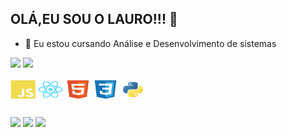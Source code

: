 ## OLÁ,EU SOU O LAURO!!! 👋

- 🔭 Eu estou cursando Análise e Desenvolvimento de sistemas
  
<div>
  <img height="150cm" src="https://github-readme-stats.vercel.app/api?username=LauroPreviato&show_icons=true&theme=transparent">
  <img height="150cm" src="https://github-readme-stats.vercel.app/api/top-langs/?username=LauroPreviato&hide_progress=true&theme=transparent">
</div>

<div style="display: inline_block"><br>
  <img align="center" alt="Lauro-Js" height="30" width="40" src="https://raw.githubusercontent.com/devicons/devicon/master/icons/javascript/javascript-plain.svg">
  <img align="center" alt="Lauro-React" height="30" width="40" src="https://raw.githubusercontent.com/devicons/devicon/master/icons/react/react-original.svg">
  <img align="center" alt="Lauro-HTML" height="30" width="40" src="https://raw.githubusercontent.com/devicons/devicon/master/icons/html5/html5-original.svg">
  <img align="center" alt="Lauro-CSS" height="30" width="40" src="https://raw.githubusercontent.com/devicons/devicon/master/icons/css3/css3-original.svg">
  <img align="center" alt="Lauro-Python" height="30" width="40" src="https://raw.githubusercontent.com/devicons/devicon/master/icons/python/python-original.svg">
</div>

##

<div>
  <a href="https://instagram.com/lauro_previato" target="_blank"><img src="https://img.shields.io/badge/-Instagram-%23E4405F?style=for-the-badge&logo=instagram&logoColor=white" target="_blank"></a>
   <a href = "laurogabrielpreviato@gmail.com"><img src="https://img.shields.io/badge/-Gmail-%23333?style=for-the-badge&logo=gmail&logoColor=white" target="_blank"></a>
  <a href="https://www.linkedin.com/in/lauro-gabriel-previato-7a49a929a" target="_blank"><img src="https://img.shields.io/badge/-LinkedIn-%230077B5?style=for-the-badge&logo=linkedin&logoColor=white" target="_blank"></a>
</div>



